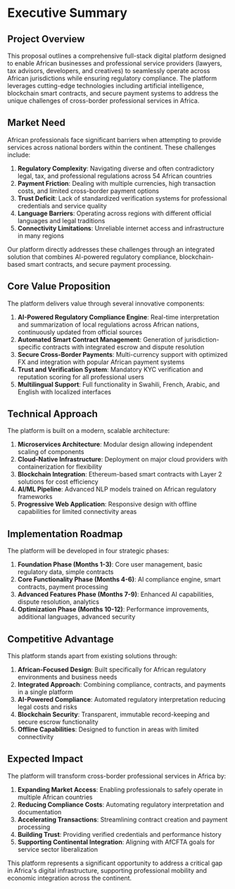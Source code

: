 # Executive Summary

## Project Overview

This proposal outlines a comprehensive full-stack digital platform designed to enable African businesses and professional service providers (lawyers, tax advisors, developers, and creatives) to seamlessly operate across African jurisdictions while ensuring regulatory compliance. The platform leverages cutting-edge technologies including artificial intelligence, blockchain smart contracts, and secure payment systems to address the unique challenges of cross-border professional services in Africa.

## Market Need

African professionals face significant barriers when attempting to provide services across national borders within the continent. These challenges include:

1. **Regulatory Complexity**: Navigating diverse and often contradictory legal, tax, and professional regulations across 54 African countries
2. **Payment Friction**: Dealing with multiple currencies, high transaction costs, and limited cross-border payment options
3. **Trust Deficit**: Lack of standardized verification systems for professional credentials and service quality
4. **Language Barriers**: Operating across regions with different official languages and legal traditions
5. **Connectivity Limitations**: Unreliable internet access and infrastructure in many regions

Our platform directly addresses these challenges through an integrated solution that combines AI-powered regulatory compliance, blockchain-based smart contracts, and secure payment processing.

## Core Value Proposition

The platform delivers value through several innovative components:

1. **AI-Powered Regulatory Compliance Engine**: Real-time interpretation and summarization of local regulations across African nations, continuously updated from official sources
2. **Automated Smart Contract Management**: Generation of jurisdiction-specific contracts with integrated escrow and dispute resolution
3. **Secure Cross-Border Payments**: Multi-currency support with optimized FX and integration with popular African payment systems
4. **Trust and Verification System**: Mandatory KYC verification and reputation scoring for all professional users
5. **Multilingual Support**: Full functionality in Swahili, French, Arabic, and English with localized interfaces

## Technical Approach

The platform is built on a modern, scalable architecture:

1. **Microservices Architecture**: Modular design allowing independent scaling of components
2. **Cloud-Native Infrastructure**: Deployment on major cloud providers with containerization for flexibility
3. **Blockchain Integration**: Ethereum-based smart contracts with Layer 2 solutions for cost efficiency
4. **AI/ML Pipeline**: Advanced NLP models trained on African regulatory frameworks
5. **Progressive Web Application**: Responsive design with offline capabilities for limited connectivity areas

## Implementation Roadmap

The platform will be developed in four strategic phases:

1. **Foundation Phase (Months 1-3)**: Core user management, basic regulatory data, simple contracts
2. **Core Functionality Phase (Months 4-6)**: AI compliance engine, smart contracts, payment processing
3. **Advanced Features Phase (Months 7-9)**: Enhanced AI capabilities, dispute resolution, analytics
4. **Optimization Phase (Months 10-12)**: Performance improvements, additional languages, advanced security

## Competitive Advantage

This platform stands apart from existing solutions through:

1. **African-Focused Design**: Built specifically for African regulatory environments and business needs
2. **Integrated Approach**: Combining compliance, contracts, and payments in a single platform
3. **AI-Powered Compliance**: Automated regulatory interpretation reducing legal costs and risks
4. **Blockchain Security**: Transparent, immutable record-keeping and secure escrow functionality
5. **Offline Capabilities**: Designed to function in areas with limited connectivity

## Expected Impact

The platform will transform cross-border professional services in Africa by:

1. **Expanding Market Access**: Enabling professionals to safely operate in multiple African countries
2. **Reducing Compliance Costs**: Automating regulatory interpretation and documentation
3. **Accelerating Transactions**: Streamlining contract creation and payment processing
4. **Building Trust**: Providing verified credentials and performance history
5. **Supporting Continental Integration**: Aligning with AfCFTA goals for service sector liberalization

This platform represents a significant opportunity to address a critical gap in Africa's digital infrastructure, supporting professional mobility and economic integration across the continent.

